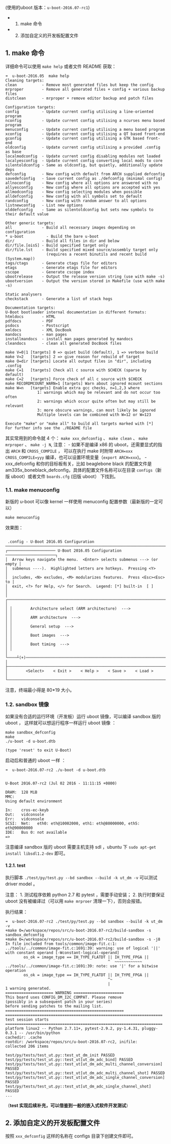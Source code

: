 (使用的uboot 版本：`u-boot-2016.07-rc1`)

<!-- MarkdownTOC -->

- 1. make 命令
- 2. 添加自定义的开发板配置文件

<!-- /MarkdownTOC -->

## 1. make 命令

  详细命令可以使用 `make help` 或者文件 README 获取：

  ```
  ➜  u-boot-2016.05  make help
Cleaning targets:
  clean           - Remove most generated files but keep the config
  mrproper        - Remove all generated files + config + various backup files
  distclean       - mrproper + remove editor backup and patch files

Configuration targets:
  config          - Update current config utilising a line-oriented program
  nconfig         - Update current config utilising a ncurses menu based program
  menuconfig      - Update current config utilising a menu based program
  xconfig         - Update current config utilising a QT based front-end
  gconfig         - Update current config utilising a GTK based front-end
  oldconfig       - Update current config utilising a provided .config as base
  localmodconfig  - Update current config disabling modules not loaded
  localyesconfig  - Update current config converting local mods to core
  silentoldconfig - Same as oldconfig, but quietly, additionally update deps
  defconfig       - New config with default from ARCH supplied defconfig
  savedefconfig   - Save current config as ./defconfig (minimal config)
  allnoconfig     - New config where all options are answered with no
  allyesconfig    - New config where all options are accepted with yes
  allmodconfig    - New config selecting modules when possible
  alldefconfig    - New config with all symbols set to default
  randconfig      - New config with random answer to all options
  listnewconfig   - List new options
  olddefconfig    - Same as silentoldconfig but sets new symbols to their default value

Other generic targets:
  all             - Build all necessary images depending on configuration
* u-boot          - Build the bare u-boot
  dir/            - Build all files in dir and below
  dir/file.[oisS] - Build specified target only
  dir/file.lst    - Build specified mixed source/assembly target only
                    (requires a recent binutils and recent build (System.map))
  tags/ctags      - Generate ctags file for editors
  etags           - Generate etags file for editors
  cscope          - Generate cscope index
  ubootrelease    - Output the release version string (use with make -s)
  ubootversion    - Output the version stored in Makefile (use with make -s)

Static analysers
  checkstack      - Generate a list of stack hogs

Documentation targets:
 U-Boot bootloader internal documentation in different formats:
  htmldocs        - HTML
  pdfdocs         - PDF
  psdocs          - Postscript
  xmldocs         - XML DocBook
  mandocs         - man pages
  installmandocs  - install man pages generated by mandocs
  cleandocs       - clean all generated DocBook files

  make V=0|1 [targets] 0 => quiet build (default), 1 => verbose build
  make V=2   [targets] 2 => give reason for rebuild of target
  make O=dir [targets] Locate all output files in "dir", including .config
  make C=1   [targets] Check all c source with $CHECK (sparse by default)
  make C=2   [targets] Force check of all c source with $CHECK
  make RECORDMCOUNT_WARN=1 [targets] Warn about ignored mcount sections
  make W=n   [targets] Enable extra gcc checks, n=1,2,3 where
                1: warnings which may be relevant and do not occur too often
                2: warnings which occur quite often but may still be relevant
                3: more obscure warnings, can most likely be ignored
                Multiple levels can be combined with W=12 or W=123

Execute "make" or "make all" to build all targets marked with [*]
For further info see the ./README file
  ```

  其实常用到的命令就 4 个： `make xxx_defconfig` 、 `make clean` 、 `make mrproper` 、 `make -j N`, 注意：
    - 如果不是编译 x86 的 uboot，还需要显式的指出 `ARCH` 和 `CROSS_COMPILE` ， 可以在执行 make 时附带 `ARCH=xxx CROSS_COMPILE=yyy` 编译，也可以设置环境变量（`export ARCH=xxx`)。
    - xxx_defconfig 和你的目标板有关，比如 beaglebone black 的配置文件是 am335x_boneblack_defconfig，具体的配置文件名称可以在目录 `configs`（新版 uboot）或者文件 `boards.cfg` (旧版 uboot） 下找到。

### 1.1. make menuconfig

  新版的 u-boot 可以像 kernel 一样使用 menuconfig 配置参数（最新版的一定可以）

  ```
  make menuconfig
  ```

  效果图：

  ```

   .config - U-Boot 2016.05 Configuration
 ──────────────────────────────────────────────────────────────────────────────
  ┌───────────────────── U-Boot 2016.05 Configuration ──────────────────────┐
  │  Arrow keys navigate the menu.  <Enter> selects submenus ---> (or empty │
  │  submenus ----).  Highlighted letters are hotkeys.  Pressing <Y>        │
  │  includes, <N> excludes, <M> modularizes features.  Press <Esc><Esc> to │
  │  exit, <?> for Help, </> for Search.  Legend: [*] built-in  [ ]         │
  │ ┌─────────────────────────────────────────────────────────────────────┐ │
  │ │        Architecture select (ARM architecture)  --->                 │ │
  │ │        ARM architecture  --->                                       │ │
  │ │        General setup  --->                                          │ │
  │ │        Boot images  --->                                            │ │
  │ │        Boot timing  --->                                            │ │
  │ └────┴(+)─────────────────────────────────────────────────────────────┘ │
  ├─────────────────────────────────────────────────────────────────────────┤
  │        <Select>    < Exit >    < Help >    < Save >    < Load >         │
  └─────────────────────────────────────────────────────────────────────────┘

  ```

  注意，终端最小得是 80*19 大小。

### 1.2. sandbox 镜像

如果没有合适的运行环境（开发板）运行 uboot 镜像，可以编译 sandbox 版的 uboot ， 这样就可以想运行程序一样运行 uboot 镜像 ：

```
make sandbox_defconfig
make
./u-boot -d u-boot.dtb

(type 'reset' to exit U-Boot)

```

启动后和普通的 uboot 一样 ：

```
➜  u-boot-2016.07-rc2 ./u-boot -d u-boot.dtb


U-Boot 2016.07-rc2 (Jul 02 2016 - 11:11:15 +0800)

DRAM:  128 MiB
MMC:   
Using default environment

In:    cros-ec-keyb
Out:   vidconsole
Err:   vidconsole
SCSI:  Net:   eth0: eth@10002000, eth1: eth@80000000, eth5: eth@90000000
IDE:   Bus 0: not available  
=> 
```

注意编译 sandbox 版的 uboot 需要主机支持 sdl ，ubuntu 下 `sudo apt-get install libsdl1.2-dev` 即可。

#### 1.2.1. test

执行脚本 `./test/py/test.py --bd sandbox --build -k ut_dm -v` 可以测试 driver model 。

注意： 1. 测试程序依赖 python 2.7 和 pytest ，需要手动安装；
2. 执行时要保证 uboot 没有被编译过（可以用 `make mrproer` 清理一下），否则会报错。

执行结果：

```
➜  u-boot-2016.07-rc2 ./test/py/test.py --bd sandbox --build -k ut_dm -v
+make O=/workspace/repos/src/u-boot-2016.07-rc2/build-sandbox -s sandbox_defconfig
+make O=/workspace/repos/src/u-boot-2016.07-rc2/build-sandbox -s -j8
In file included from tools/common/image-fit.c:1:
../tools/../common/image-fit.c:1691:39: warning: use of logical '||' with constant operand [-Wconstant-logical-operand]
        os_ok = image_type == IH_TYPE_FLATDT || IH_TYPE_FPGA ||
                                             ^  ~~~~~~~~~~~~
../tools/../common/image-fit.c:1691:39: note: use '|' for a bitwise operation
        os_ok = image_type == IH_TYPE_FLATDT || IH_TYPE_FPGA ||
                                             ^~
                                             |
1 warning generated.
===================== WARNING ======================
This board uses CONFIG_DM_I2C_COMPAT. Please remove
(possibly in a subsequent patch in your series)
before sending patches to the mailing list.
====================================================
===================================================================== test session starts =====================================================================
platform linux2 -- Python 2.7.11+, pytest-2.9.2, py-1.4.31, pluggy-0.3.1 -- /usr/bin/python
cachedir: .cache
rootdir: /workspace/repos/src/u-boot-2016.07-rc2, inifile: 
collected 206 items 

test/py/tests/test_ut.py::test_ut_dm_init PASSED
test/py/tests/test_ut.py::test_ut[ut_dm_adc_bind] PASSED
test/py/tests/test_ut.py::test_ut[ut_dm_adc_multi_channel_conversion] PASSED
test/py/tests/test_ut.py::test_ut[ut_dm_adc_multi_channel_shot] PASSED
test/py/tests/test_ut.py::test_ut[ut_dm_adc_single_channel_conversion] PASSED
test/py/tests/test_ut.py::test_ut[ut_dm_adc_single_channel_shot] PASSED
...
```

（**test 实现后续补充，可以借鉴到一般的嵌入式软件开发测试**）

## 2. 添加自定义的开发板配置文件

  按照 `xxx_defconfig` 这样的名称在 configs 目录下创建文件即可。
